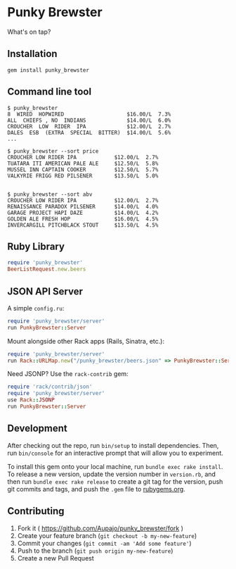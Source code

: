 # Punky Brewster

What's on tap?

## Installation

    gem install punky_brewster

## Command line tool

    $ punky_brewster
    8  WIRED  HOPWIRED                    $16.00/L  7.3%
    ALL  CHIEFS , NO  INDIANS             $14.00/L  6.0%
    CROUCHER  LOW  RIDER  IPA             $12.00/L  2.7%
    DALES  ESB  (EXTRA  SPECIAL  BITTER)  $14.00/L  5.6%
    ...

    $ punky_brewster --sort price
    CROUCHER LOW RIDER IPA            $12.00/L  2.7%
    TUATARA ITI AMERICAN PALE ALE     $12.50/L  5.8%
    MUSSEL INN CAPTAIN COOKER         $12.50/L  5.7%
    VALKYRIE FRIGG RED PILSENER       $13.50/L  5.0%


    $ punky_brewster --sort abv
    CROUCHER LOW RIDER IPA            $12.00/L  2.7%
    RENAISSANCE PARADOX PILSENER      $14.00/L  4.0%
    GARAGE PROJECT HAPI DAZE          $14.00/L  4.2%
    GOLDEN ALE FRESH HOP              $16.00/L  4.5%
    INVERCARGILL PITCHBLACK STOUT     $13.50/L  4.5%

## Ruby Library

```ruby
require 'punky_brewster'
BeerListRequest.new.beers
```

## JSON API Server

A simple `config.ru`:

```ruby
require 'punky_brewster/server'
run PunkyBrewster::Server
```

Mount alongside other Rack apps (Rails, Sinatra, etc.):

```ruby
require 'punky_brewster/server'
run Rack::URLMap.new("/punky_brewster/beers.json" => PunkyBrewster::Server)
```

Need JSONP? Use the `rack-contrib` gem:

```ruby
require 'rack/contrib/json'
require 'punky_brewster/server'
use Rack::JSONP
run PunkyBrewster::Server
```

## Development

After checking out the repo, run `bin/setup` to install dependencies. Then, run `bin/console` for an interactive prompt that will allow you to experiment.

To install this gem onto your local machine, run `bundle exec rake install`. To release a new version, update the version number in `version.rb`, and then run `bundle exec rake release` to create a git tag for the version, push git commits and tags, and push the `.gem` file to [rubygems.org](https://rubygems.org).

## Contributing

1. Fork it ( https://github.com/Aupajo/punky_brewster/fork )
2. Create your feature branch (`git checkout -b my-new-feature`)
3. Commit your changes (`git commit -am 'Add some feature'`)
4. Push to the branch (`git push origin my-new-feature`)
5. Create a new Pull Request
